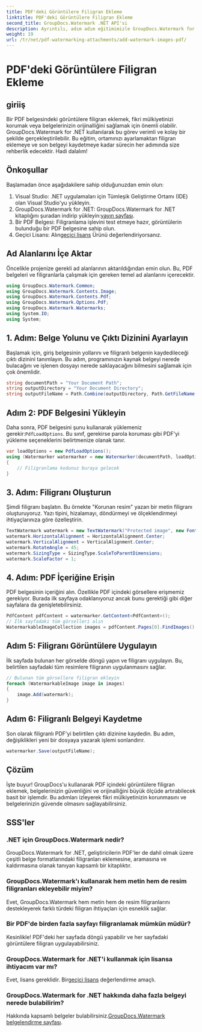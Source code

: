```yaml
---
title: PDF'deki Görüntülere Filigran Ekleme
linktitle: PDF'deki Görüntülere Filigran Ekleme
second_title: GroupDocs.Watermark .NET API'si
description: Ayrıntılı, adım adım eğitimimizle GroupDocs.Watermark for .NET'i kullanarak PDF belgelerindeki görüntülere filigran eklemeyi öğrenin. PDF'lerinizi kolayca güvenceye alın.
weight: 19
url: /tr/net/pdf-watermarking-attachments/add-watermark-images-pdf/
---
```


# PDF'deki Görüntülere Filigran Ekleme

## giriiş
Bir PDF belgesindeki görüntülere filigran eklemek, fikri mülkiyetinizi korumak veya belgelerinizin orijinalliğini sağlamak için önemli olabilir. GroupDocs.Watermark for .NET kullanılarak bu görev verimli ve kolay bir şekilde gerçekleştirilebilir. Bu eğitim, ortamınızı ayarlamaktan filigran eklemeye ve son belgeyi kaydetmeye kadar sürecin her adımında size rehberlik edecektir. Hadi dalalım!
## Önkoşullar
Başlamadan önce aşağıdakilere sahip olduğunuzdan emin olun:
1. Visual Studio: .NET uygulamaları için Tümleşik Geliştirme Ortamı (IDE) olan Visual Studio'yu yükleyin.
2.  GroupDocs.Watermark for .NET: GroupDocs.Watermark for .NET kitaplığını şuradan indirip yükleyin:[yayın sayfası](https://releases.groupdocs.com/Watermark/net/).
3. Bir PDF Belgesi: Filigranlama işlevini test etmeye hazır, görüntülerin bulunduğu bir PDF belgesine sahip olun.
4.  Geçici Lisans: Alın[geçici lisans](https://purchase.groupdocs.com/temporary-license/) Ürünü değerlendiriyorsanız.
## Ad Alanlarını İçe Aktar
Öncelikle projenize gerekli ad alanlarının aktarıldığından emin olun. Bu, PDF belgeleri ve filigranlarla çalışmak için gereken temel ad alanlarını içerecektir.
```csharp
using GroupDocs.Watermark.Common;
using GroupDocs.Watermark.Contents.Image;
using GroupDocs.Watermark.Contents.Pdf;
using GroupDocs.Watermark.Options.Pdf;
using GroupDocs.Watermark.Watermarks;
using System.IO;
using System;
```
## 1. Adım: Belge Yolunu ve Çıktı Dizinini Ayarlayın
Başlamak için, giriş belgesinin yollarını ve filigranlı belgenin kaydedileceği çıktı dizinini tanımlayın. Bu adım, programınızın kaynak belgeyi nerede bulacağını ve işlenen dosyayı nerede saklayacağını bilmesini sağlamak için çok önemlidir.
```csharp
string documentPath = "Your Document Path";
string outputDirectory = "Your Document Directory";
string outputFileName = Path.Combine(outputDirectory, Path.GetFileName(documentPath));
```
## Adım 2: PDF Belgesini Yükleyin
 Daha sonra, PDF belgesini şunu kullanarak yüklemeniz gerekir:`PdfLoadOptions`. Bu sınıf, gerekirse parola koruması gibi PDF'yi yükleme seçeneklerini belirtmenize olanak tanır.
```csharp
var loadOptions = new PdfLoadOptions();
using (Watermarker watermarker = new Watermarker(documentPath, loadOptions))
{
    // Filigranlama kodunuz buraya gelecek
}
```
## 3. Adım: Filigranı Oluşturun
Şimdi filigranı başlatın. Bu örnekte "Korunan resim" yazan bir metin filigranı oluşturuyoruz. Yazı tipini, hizalamayı, döndürmeyi ve ölçeklendirmeyi ihtiyaçlarınıza göre özelleştirin.
```csharp
TextWatermark watermark = new TextWatermark("Protected image", new Font("Arial", 8));
watermark.HorizontalAlignment = HorizontalAlignment.Center;
watermark.VerticalAlignment = VerticalAlignment.Center;
watermark.RotateAngle = 45;
watermark.SizingType = SizingType.ScaleToParentDimensions;
watermark.ScaleFactor = 1;
```
## 4. Adım: PDF İçeriğine Erişin
PDF belgesinin içeriğini alın. Özellikle PDF içindeki görsellere erişmemiz gerekiyor. Burada ilk sayfaya odaklanıyoruz ancak bunu gerektiği gibi diğer sayfalara da genişletebilirsiniz.
```csharp
PdfContent pdfContent = watermarker.GetContent<PdfContent>();
// İlk sayfadaki tüm görselleri alın
WatermarkableImageCollection images = pdfContent.Pages[0].FindImages();
```
## Adım 5: Filigranı Görüntülere Uygulayın
İlk sayfada bulunan her görselde döngü yapın ve filigranı uygulayın. Bu, belirtilen sayfadaki tüm resimlere filigranın uygulanmasını sağlar.
```csharp
// Bulunan tüm görsellere filigran ekleyin
foreach (WatermarkableImage image in images)
{
    image.Add(watermark);
}
```
## Adım 6: Filigranlı Belgeyi Kaydetme
Son olarak filigranlı PDF'yi belirtilen çıktı dizinine kaydedin. Bu adım, değişiklikleri yeni bir dosyaya yazarak işlemi sonlandırır.
```csharp
watermarker.Save(outputFileName);
```
## Çözüm
İşte buyur! GroupDocs'u kullanarak PDF içindeki görüntülere filigran eklemek, belgelerinizin güvenliğini ve orijinalliğini büyük ölçüde artırabilecek basit bir işlemdir. Bu adımları izleyerek fikri mülkiyetinizin korunmasını ve belgelerinizin güvende olmasını sağlayabilirsiniz.
## SSS'ler
### .NET için GroupDocs.Watermark nedir?
GroupDocs.Watermark for .NET, geliştiricilerin PDF'ler de dahil olmak üzere çeşitli belge formatlarındaki filigranları eklemesine, aramasına ve kaldırmasına olanak tanıyan kapsamlı bir kitaplıktır.
### GroupDocs.Watermark'ı kullanarak hem metin hem de resim filigranları ekleyebilir miyim?
Evet, GroupDocs.Watermark hem metin hem de resim filigranlarını destekleyerek farklı türdeki filigran ihtiyaçları için esneklik sağlar.
### Bir PDF'de birden fazla sayfayı filigranlamak mümkün müdür?
Kesinlikle! PDF'deki her sayfada döngü yapabilir ve her sayfadaki görüntülere filigran uygulayabilirsiniz.
### GroupDocs.Watermark for .NET'i kullanmak için lisansa ihtiyacım var mı?
 Evet, lisans gereklidir. Bir[geçici lisans](https://purchase.groupdocs.com/temporary-license/) değerlendirme amaçlı.
### GroupDocs.Watermark for .NET hakkında daha fazla belgeyi nerede bulabilirim?
 Hakkında kapsamlı belgeler bulabilirsiniz.[GroupDocs.Watermark belgelendirme sayfası](https://tutorials.groupdocs.com/Watermark/net/).